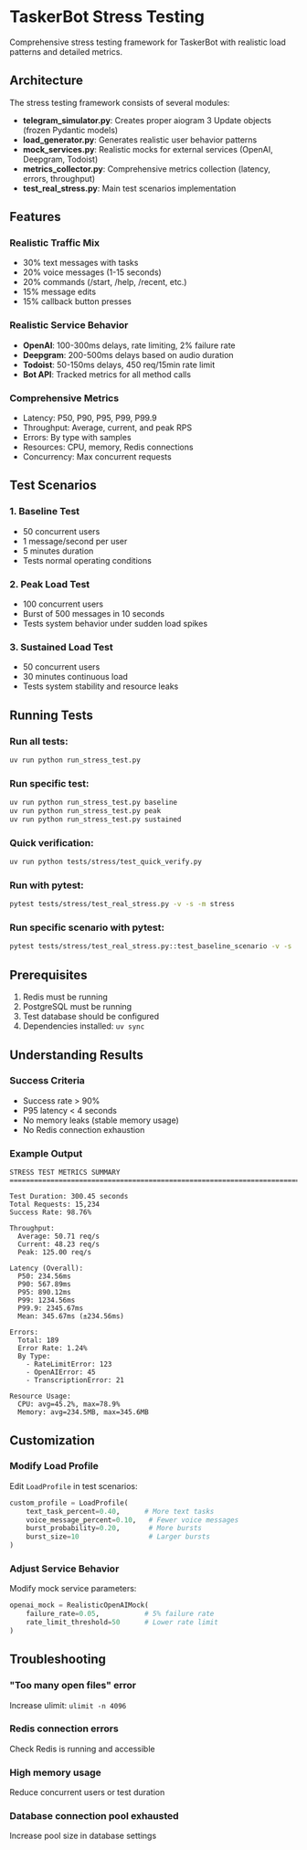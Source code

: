 # TaskerBot Stress Testing

Comprehensive stress testing framework for TaskerBot with realistic load patterns and detailed metrics.

## Architecture

The stress testing framework consists of several modules:

- **telegram_simulator.py**: Creates proper aiogram 3 Update objects (frozen Pydantic models)
- **load_generator.py**: Generates realistic user behavior patterns
- **mock_services.py**: Realistic mocks for external services (OpenAI, Deepgram, Todoist)
- **metrics_collector.py**: Comprehensive metrics collection (latency, errors, throughput)
- **test_real_stress.py**: Main test scenarios implementation

## Features

### Realistic Traffic Mix
- 30% text messages with tasks
- 20% voice messages (1-15 seconds)
- 20% commands (/start, /help, /recent, etc.)
- 15% message edits
- 15% callback button presses

### Realistic Service Behavior
- **OpenAI**: 100-300ms delays, rate limiting, 2% failure rate
- **Deepgram**: 200-500ms delays based on audio duration
- **Todoist**: 50-150ms delays, 450 req/15min rate limit
- **Bot API**: Tracked metrics for all method calls

### Comprehensive Metrics
- Latency: P50, P90, P95, P99, P99.9
- Throughput: Average, current, and peak RPS
- Errors: By type with samples
- Resources: CPU, memory, Redis connections
- Concurrency: Max concurrent requests

## Test Scenarios

### 1. Baseline Test
- 50 concurrent users
- 1 message/second per user
- 5 minutes duration
- Tests normal operating conditions

### 2. Peak Load Test
- 100 concurrent users
- Burst of 500 messages in 10 seconds
- Tests system behavior under sudden load spikes

### 3. Sustained Load Test
- 50 concurrent users
- 30 minutes continuous load
- Tests system stability and resource leaks

## Running Tests

### Run all tests:
```bash
uv run python run_stress_test.py
```

### Run specific test:
```bash
uv run python run_stress_test.py baseline
uv run python run_stress_test.py peak
uv run python run_stress_test.py sustained
```

### Quick verification:
```bash
uv run python tests/stress/test_quick_verify.py
```

### Run with pytest:
```bash
pytest tests/stress/test_real_stress.py -v -s -m stress
```

### Run specific scenario with pytest:
```bash
pytest tests/stress/test_real_stress.py::test_baseline_scenario -v -s
```

## Prerequisites

1. Redis must be running
2. PostgreSQL must be running
3. Test database should be configured
4. Dependencies installed: `uv sync`

## Understanding Results

### Success Criteria
- Success rate > 90%
- P95 latency < 4 seconds
- No memory leaks (stable memory usage)
- No Redis connection exhaustion

### Example Output
```
STRESS TEST METRICS SUMMARY
================================================================================

Test Duration: 300.45 seconds
Total Requests: 15,234
Success Rate: 98.76%

Throughput:
  Average: 50.71 req/s
  Current: 48.23 req/s
  Peak: 125.00 req/s

Latency (Overall):
  P50: 234.56ms
  P90: 567.89ms
  P95: 890.12ms
  P99: 1234.56ms
  P99.9: 2345.67ms
  Mean: 345.67ms (±234.56ms)

Errors:
  Total: 189
  Error Rate: 1.24%
  By Type:
    - RateLimitError: 123
    - OpenAIError: 45
    - TranscriptionError: 21

Resource Usage:
  CPU: avg=45.2%, max=78.9%
  Memory: avg=234.5MB, max=345.6MB
```

## Customization

### Modify Load Profile
Edit `LoadProfile` in test scenarios:
```python
custom_profile = LoadProfile(
    text_task_percent=0.40,      # More text tasks
    voice_message_percent=0.10,   # Fewer voice messages
    burst_probability=0.20,       # More bursts
    burst_size=10                 # Larger bursts
)
```

### Adjust Service Behavior
Modify mock service parameters:
```python
openai_mock = RealisticOpenAIMock(
    failure_rate=0.05,           # 5% failure rate
    rate_limit_threshold=50      # Lower rate limit
)
```

## Troubleshooting

### "Too many open files" error
Increase ulimit: `ulimit -n 4096`

### Redis connection errors
Check Redis is running and accessible

### High memory usage
Reduce concurrent users or test duration

### Database connection pool exhausted
Increase pool size in database settings